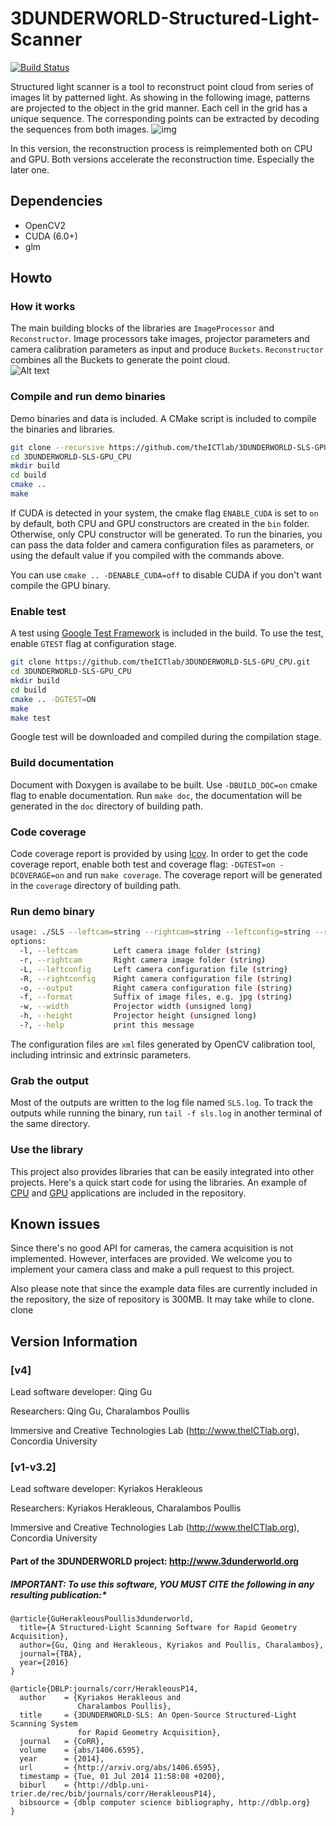 # 3DUNDERWORLD-Structured-Light-Scanner
[![Build Status](https://travis-ci.org/theICTlab/3DUNDERWORLD-SLS-GPU_CPU.svg?branch=dev)](https://travis-ci.org/theICTlab/3DUNDERWORLD-SLS-GPU_CPU)

Structured light scanner is a tool to reconstruct point cloud from series of images lit by patterned light. As showing in the following image, patterns are projected to the object in the grid manner. Each cell in the grid has a unique sequence. The corresponding points can be extracted by decoding the sequences from both images.
![img](https://raw.githubusercontent.com/theICTlab/3DUNDERWORLD-SLS-GPU_CPU/dev/screenshots/flow.png)

In this version, the reconstruction process is reimplemented both on CPU and GPU. Both versions accelerate the reconstruction time. Especially the later one. 


## Dependencies
* OpenCV2
* CUDA (6.0+)
* glm

## Howto
### How it works

The main building blocks of the libraries are `ImageProcessor` and `Reconstructor`. Image processors take images, projector parameters and camera calibration parameters as input and produce `Buckets`. `Reconstructor` combines all the Buckets to generate the point cloud.  
![Alt text](https://rawgit.com/theICTlab/3DUNDERWORLD-SLS-GPU_CPU/dev/doc/how-it-works.svg)



### Compile and run demo binaries
Demo binaries and data is included.  A CMake script is included to compile the binaries and libraries. 
```bash
git clone --recursive https://github.com/theICTlab/3DUNDERWORLD-SLS-GPU_CPU.git
cd 3DUNDERWORLD-SLS-GPU_CPU
mkdir build
cd build
cmake ..
make
```
If CUDA is detected in your system, the cmake flag `ENABLE_CUDA` is set to `on` by default, both CPU and GPU constructors are created in the `bin` folder. Otherwise, only CPU constructor will be generated. To run the binaries, you can pass the data folder and camera configuration files as parameters, or using the default value if you compiled with the commands above.

You can use `cmake .. -DENABLE_CUDA=off` to disable CUDA if you don't want compile the GPU binary.

### Enable test
A test using [Google Test Framework](https://github.com/google/googletest.git) is included in the build. To use the test, enable `GTEST` flag at configuration stage.
```bash
git clone https://github.com/theICTlab/3DUNDERWORLD-SLS-GPU_CPU.git
cd 3DUNDERWORLD-SLS-GPU_CPU
mkdir build
cd build
cmake .. -DGTEST=ON
make
make test
```
Google test will be downloaded and compiled during the compilation stage. 

### Build documentation
Document with Doxygen is availabe to be built. Use `-DBUILD_DOC=on` cmake flag to enable documentation. Run `make doc`, the documentation will be generated in the `doc` directory of building path. 

### Code coverage
Code coverage report is provided by using [lcov](http://ltp.sourceforge.net/coverage/lcov.php). In order to get the code coverage report, enable both test and coverage flag: `-DGTEST=on -DCOVERAGE=on` and run `make coverage`. The coverage report will be generated in the `coverage` directory of building path. 

### Run demo binary
```bash
usage: ./SLS --leftcam=string --rightcam=string --leftconfig=string --rightconfig=string --output=string --format=string --width=unsigned long --height=unsigned long [options] ... 
options:
  -l, --leftcam        Left camera image folder (string)
  -r, --rightcam       Right camera image folder (string)
  -L, --leftconfig     Left camera configuration file (string)
  -R, --rightconfig    Right camera configuration file (string)
  -o, --output         Right camera configuration file (string)
  -f, --format         Suffix of image files, e.g. jpg (string)
  -w, --width          Projector width (unsigned long)
  -h, --height         Projector height (unsigned long)
  -?, --help           print this message

```
The configuration files are `xml` files generated by OpenCV calibration tool, including intrinsic and extrinsic parameters. 

### Grab the output
Most of the outputs are written to the log file named `SLS.log`. To track the outputs while running the binary, run `tail -f sls.log` in another terminal of the same directory. 

### Use the library

This project also provides libraries that can be easily integrated into other projects. Here's a quick start code for using the libraries. An example of [CPU](https://github.com/theICTlab/3DUNDERWORLD-SLS-GPU_CPU/blob/dev/src/app/App.cpp) and [GPU](https://github.com/theICTlab/3DUNDERWORLD-SLS-GPU_CPU/blob/dev/src/app/App_CUDA.cu) applications are included in the repository. 


## Known issues

Since there's no good API for cameras, the camera acquisition is not implemented. However, interfaces are provided.
We welcome you to implement your camera class and make a pull request to this project.

Also please note that since the example data files are currently included in the repository, the size of repository is 300MB. It may take while to clone. 
clone
## Version Information

### [v4] 
Lead software developer: Qing Gu
     
Researchers: Qing Gu, Charalambos Poullis
     
Immersive and Creative Technologies Lab (http://www.theICTlab.org), Concordia University

### [v1-v3.2] 

Lead software developer: Kyriakos Herakleous

Researchers: Kyriakos Herakleous, Charalambos Poullis

Immersive and Creative Technologies Lab (http://www.theICTlab.org), Concordia University


#### Part of the 3DUNDERWORLD project: http://www.3dunderworld.org

##### IMPORTANT: To use this software, YOU MUST CITE the following in any resulting publication:*

```
@article{GuHerakleousPoullis3dunderworld,
  title={A Structured-Light Scanning Software for Rapid Geometry Acquisition},
  author={Gu, Qing and Herakleous, Kyriakos and Poullis, Charalambos},
  journal={TBA},
  year={2016}
}

@article{DBLP:journals/corr/HerakleousP14,
  author    = {Kyriakos Herakleous and
               Charalambos Poullis},
  title     = {3DUNDERWORLD-SLS: An Open-Source Structured-Light Scanning System
               for Rapid Geometry Acquisition},
  journal   = {CoRR},
  volume    = {abs/1406.6595},
  year      = {2014},
  url       = {http://arxiv.org/abs/1406.6595},
  timestamp = {Tue, 01 Jul 2014 11:58:08 +0200},
  biburl    = {http://dblp.uni-trier.de/rec/bib/journals/corr/HerakleousP14},
  bibsource = {dblp computer science bibliography, http://dblp.org}
}
```
